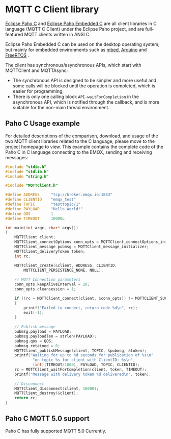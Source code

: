 # MQTT C Client library

[Eclipse Paho C](https://www.eclipse.org/paho/clients/c/) and [Eclipse Paho Embedded C](https://www.eclipse.org/paho/clients/c/embedded/) are all client libraries in C language (MQTT C Client) under the Eclipse Paho project, and are full-featured MQTT clients written in ANSI C.

Eclipse Paho Embedded C can be used on the desktop operating system, but mainly for embedded environments such as  [mbed](http://mbed.org/), [Arduino](http://www.arduino.cc/) and [FreeRTOS](http://freertos.org/) .

The client has synchronous/asynchronous APIs, which start with MQTTClient and MQTTAsync:

- The synchronous API is designed to be simpler and more useful and some calls will be blocked until the operation is completed, which is easier for programming;
- There is only one calling block `API-waitForCompletion` in the asynchronous API, which is notified through the callback, and is more suitable for the non-main thread environment.

## Paho C Usage example

For detailed descriptions of the comparison, download, and usage of the two MQTT client libraries related to the C language, please move to the project homepage to view. This example contains the complete code of the Paho C  in C language connecting to the EMQX, sending and receiving messages:

```c
#include "stdio.h"
#include "stdlib.h"
#include "string.h"

#include "MQTTClient.h"

#define ADDRESS     "tcp://broker.emqx.io:1883"
#define CLIENTID    "emqx_test"
#define TOPIC       "testtopic/1"
#define PAYLOAD     "Hello World!"
#define QOS         1
#define TIMEOUT     10000L

int main(int argc, char* argv[])
{
    MQTTClient client;
    MQTTClient_connectOptions conn_opts = MQTTClient_connectOptions_initializer;
    MQTTClient_message pubmsg = MQTTClient_message_initializer;
    MQTTClient_deliveryToken token;
    int rc;

    MQTTClient_create(&client, ADDRESS, CLIENTID,
        MQTTCLIENT_PERSISTENCE_NONE, NULL);
  
    // MQTT Connection parameters
    conn_opts.keepAliveInterval = 20;
    conn_opts.cleansession = 1;

    if ((rc = MQTTClient_connect(client, &conn_opts)) != MQTTCLIENT_SUCCESS)
    {
        printf("Failed to connect, return code %d\n", rc);
        exit(-1);
    }
  
    // Publish message
    pubmsg.payload = PAYLOAD;
    pubmsg.payloadlen = strlen(PAYLOAD);
    pubmsg.qos = QOS;
    pubmsg.retained = 0;
    MQTTClient_publishMessage(client, TOPIC, &pubmsg, &token);
    printf("Waiting for up to %d seconds for publication of %s\n"
            "on topic %s for client with ClientID: %s\n",
            (int)(TIMEOUT/1000), PAYLOAD, TOPIC, CLIENTID);
    rc = MQTTClient_waitForCompletion(client, token, TIMEOUT);
    printf("Message with delivery token %d delivered\n", token);
  
    // Disconnect
    MQTTClient_disconnect(client, 10000);
    MQTTClient_destroy(&client);
    return rc;
}
```

## Paho C MQTT 5.0 support

Paho C has fully supported MQTT 5.0 Currently.
